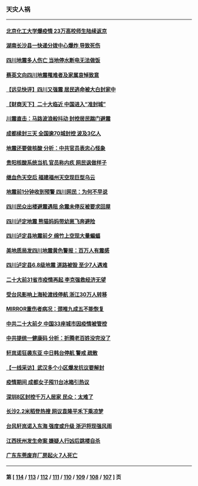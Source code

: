 ### 天灾人祸
---
#### [北京化工大学爆疫情 23万高校师生陆续返京](../../pages/ncid280/n13818275.md) 
#### [湖南长沙县一快递分拨中心爆炸 导致死伤](../../pages/ncid280/n13818462.md) 
#### [四川地震多人伤亡 当地停水断电无法做饭](../../pages/ncid280/n13818125.md) 
#### [蔡英文向四川地震罹难者及家属哀悼致意](../../pages/ncid280/n13818235.md) 
#### [【远见快评】四川又强震 居民逃命被大白封家中](../../pages/ncid280/n13818156.md) 
#### [【财商天下】二十大临近 中国进入“准封城”](../../pages/ncid280/n13817986.md) 
#### [川震直击：马路波浪般抖动 封控居民踹门避震](../../pages/ncid280/n13817998.md) 
#### [成都续封三天 全国逾70城封控 波及3亿人](../../pages/ncid280/n13817809.md) 
#### [地震还要做核酸 分析：中共官员表忠心怪象](../../pages/ncid280/n13817939.md) 
#### [贵阳核酸系统当机 官员称内疚 网民讽做样子](../../pages/ncid280/n13817807.md) 
#### [继血色天空后 福建福州天空现巨型乌云](../../pages/ncid280/n13817700.md) 
#### [地震前1分钟收到预警 四川网民：为何不早说](../../pages/ncid280/n13817692.md) 
#### [四川民众出楼避震遇阻 余震未停反被要求回屋](../../pages/ncid280/n13817657.md) 
#### [四川泸定地震 熊猫妈妈带幼崽飞奔避险](../../pages/ncid280/n13817678.md) 
#### [四川泸定县地震前夕 绵竹上空现大量蝙蝠](../../pages/ncid280/n13817588.md) 
#### [美地质局发四川地震黄色警报：百万人有震感](../../pages/ncid280/n13817610.md) 
#### [四川泸定县6.8级地震 道路被毁 至少7人遇难](../../pages/ncid280/n13817520.md) 
#### [二十大前31省市疫情再起 李克强救经济无望](../../pages/ncid280/n13817553.md) 
#### [受台风影响上海轮渡线停航 浙江30万人转移](../../pages/ncid280/n13817446.md) 
#### [MIRROR重伤者病况：颈椎九成五不能恢复](../../pages/ncid280/n13817332.md) 
#### [中共二十大前夕 中国33座城市因疫情被管控](../../pages/ncid280/n13817342.md) 
#### [中共提统一健康码 分析：折腾老百姓没完没了](../../pages/ncid280/n13816983.md) 
#### [轩岚诺狂袭东亚 中日韩台停航 警戒 疏散](../../pages/ncid280/n13817187.md) 
#### [【一线采访】武汉多个小区爆发抗议要解封](../../pages/ncid280/n13817161.md) 
#### [疫情期间 成都女子囤11台冰箱引热议](../../pages/ncid280/n13816816.md) 
#### [深圳8区封控千万人居家 民众：太难了](../../pages/ncid280/n13816698.md) 
#### [长沙2.2米稻登热搜 网议袁隆平禾下乘凉梦](../../pages/ncid280/n13816688.md) 
#### [台风轩岚诺入东海 强度或升级 浙沪将现强风雨](../../pages/ncid280/n13816577.md) 
#### [江西抚州发生命案 嫌疑人行凶后跳楼自杀](../../pages/ncid280/n13816655.md) 
#### [广东东莞废弃厂房起火 7人死亡](../../pages/ncid280/n13816543.md) 

---
#### 第 [ [114](./114.md) / [113](./113.md) / [112](./112.md) / [111](./111.md) / [110](./110.md) / [109](./109.md) / [108](./108.md) / [107](./107.md) ] 页

